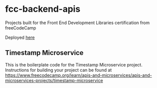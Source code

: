 # fcc-backend-apis

Projects built for the Front End Development Libraries certification from freeCodeCamp

Deployed [here](https://fcc-backend-apis.fly.dev)

## Timestamp Microservice

This is the boilerplate code for the Timestamp Microservice project. Instructions for building your project can be found at https://www.freecodecamp.org/learn/apis-and-microservices/apis-and-microservices-projects/timestamp-microservice

